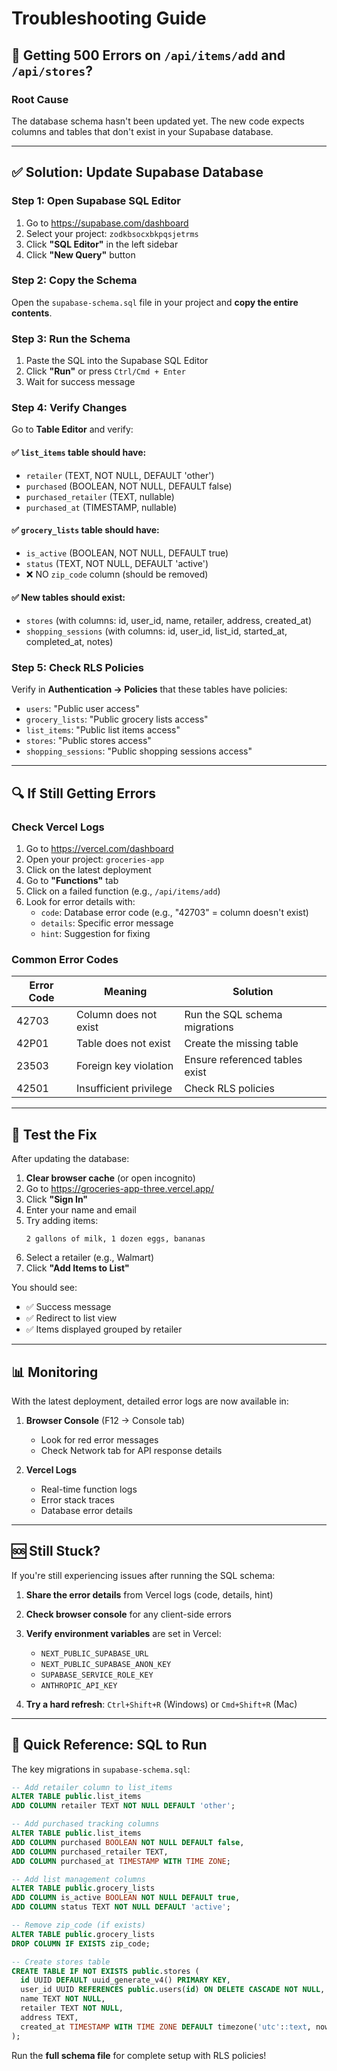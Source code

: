 # Troubleshooting Guide

## 🚨 Getting 500 Errors on `/api/items/add` and `/api/stores`?

### Root Cause
The database schema hasn't been updated yet. The new code expects columns and tables that don't exist in your Supabase database.

---

## ✅ Solution: Update Supabase Database

### Step 1: Open Supabase SQL Editor

1. Go to https://supabase.com/dashboard
2. Select your project: `zodkbsocxbkpqsjetrms`
3. Click **"SQL Editor"** in the left sidebar
4. Click **"New Query"** button

### Step 2: Copy the Schema

Open the `supabase-schema.sql` file in your project and **copy the entire contents**.

### Step 3: Run the Schema

1. Paste the SQL into the Supabase SQL Editor
2. Click **"Run"** or press `Ctrl/Cmd + Enter`
3. Wait for success message

### Step 4: Verify Changes

Go to **Table Editor** and verify:

#### ✅ `list_items` table should have:
- `retailer` (TEXT, NOT NULL, DEFAULT 'other')
- `purchased` (BOOLEAN, NOT NULL, DEFAULT false)
- `purchased_retailer` (TEXT, nullable)
- `purchased_at` (TIMESTAMP, nullable)

#### ✅ `grocery_lists` table should have:
- `is_active` (BOOLEAN, NOT NULL, DEFAULT true)
- `status` (TEXT, NOT NULL, DEFAULT 'active')
- ❌ NO `zip_code` column (should be removed)

#### ✅ New tables should exist:
- `stores` (with columns: id, user_id, name, retailer, address, created_at)
- `shopping_sessions` (with columns: id, user_id, list_id, started_at, completed_at, notes)

### Step 5: Check RLS Policies

Verify in **Authentication → Policies** that these tables have policies:
- `users`: "Public user access"
- `grocery_lists`: "Public grocery lists access"
- `list_items`: "Public list items access"
- `stores`: "Public stores access"
- `shopping_sessions`: "Public shopping sessions access"

---

## 🔍 If Still Getting Errors

### Check Vercel Logs

1. Go to https://vercel.com/dashboard
2. Open your project: `groceries-app`
3. Click on the latest deployment
4. Go to **"Functions"** tab
5. Click on a failed function (e.g., `/api/items/add`)
6. Look for error details with:
   - `code`: Database error code (e.g., "42703" = column doesn't exist)
   - `details`: Specific error message
   - `hint`: Suggestion for fixing

### Common Error Codes

| Error Code | Meaning | Solution |
|------------|---------|----------|
| 42703 | Column does not exist | Run the SQL schema migrations |
| 42P01 | Table does not exist | Create the missing table |
| 23503 | Foreign key violation | Ensure referenced tables exist |
| 42501 | Insufficient privilege | Check RLS policies |

---

## 🧪 Test the Fix

After updating the database:

1. **Clear browser cache** (or open incognito)
2. Go to https://groceries-app-three.vercel.app/
3. Click **"Sign In"**
4. Enter your name and email
5. Try adding items:
   ```
   2 gallons of milk, 1 dozen eggs, bananas
   ```
6. Select a retailer (e.g., Walmart)
7. Click **"Add Items to List"**

You should see:
- ✅ Success message
- ✅ Redirect to list view
- ✅ Items displayed grouped by retailer

---

## 📊 Monitoring

With the latest deployment, detailed error logs are now available in:

1. **Browser Console** (F12 → Console tab)
   - Look for red error messages
   - Check Network tab for API response details

2. **Vercel Logs**
   - Real-time function logs
   - Error stack traces
   - Database error details

---

## 🆘 Still Stuck?

If you're still experiencing issues after running the SQL schema:

1. **Share the error details** from Vercel logs (code, details, hint)
2. **Check browser console** for any client-side errors
3. **Verify environment variables** are set in Vercel:
   - `NEXT_PUBLIC_SUPABASE_URL`
   - `NEXT_PUBLIC_SUPABASE_ANON_KEY`
   - `SUPABASE_SERVICE_ROLE_KEY`
   - `ANTHROPIC_API_KEY`

4. **Try a hard refresh**: `Ctrl+Shift+R` (Windows) or `Cmd+Shift+R` (Mac)

---

## 📝 Quick Reference: SQL to Run

The key migrations in `supabase-schema.sql`:

```sql
-- Add retailer column to list_items
ALTER TABLE public.list_items 
ADD COLUMN retailer TEXT NOT NULL DEFAULT 'other';

-- Add purchased tracking columns
ALTER TABLE public.list_items 
ADD COLUMN purchased BOOLEAN NOT NULL DEFAULT false,
ADD COLUMN purchased_retailer TEXT,
ADD COLUMN purchased_at TIMESTAMP WITH TIME ZONE;

-- Add list management columns
ALTER TABLE public.grocery_lists 
ADD COLUMN is_active BOOLEAN NOT NULL DEFAULT true,
ADD COLUMN status TEXT NOT NULL DEFAULT 'active';

-- Remove zip_code (if exists)
ALTER TABLE public.grocery_lists 
DROP COLUMN IF EXISTS zip_code;

-- Create stores table
CREATE TABLE IF NOT EXISTS public.stores (
  id UUID DEFAULT uuid_generate_v4() PRIMARY KEY,
  user_id UUID REFERENCES public.users(id) ON DELETE CASCADE NOT NULL,
  name TEXT NOT NULL,
  retailer TEXT NOT NULL,
  address TEXT,
  created_at TIMESTAMP WITH TIME ZONE DEFAULT timezone('utc'::text, now()) NOT NULL
);
```

Run the **full schema file** for complete setup with RLS policies!

